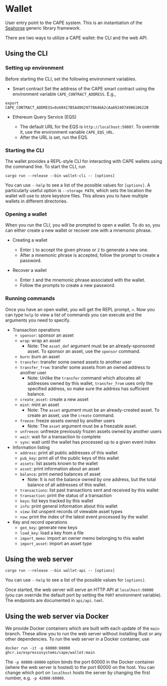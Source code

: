 # Wallet

User entry point to the CAPE system. This is an instantiation of the
[Seahorse](https://github.com/EspressoSystems/seahorse) generic library framework.

There are two ways to utilize a CAPE wallet: the CLI and the web API.

## Using the CLI

### Setting up environment

Before starting the CLI, set the following environment variables.

- Smart contract
  Set the address of the CAPE smart contract using the environment variable `CAPE_CONTRACT_ADDRESS`. E.g.,

```
export CAPE_CONTRACT_ADDRESS=0x60417B5Ad8629778A46A2cAaA924D7498618622B
```

- Ethereum Query Service (EQS)

  - The default URL for the EQS is `http://localhost:50087`. To override it, use the environment variable `CAPE_EQS_URL`.
  - After the URL is set, run the EQS.

### Starting the CLI

The wallet provides a REPL-style CLI for interacting with CAPE wallets using the command line. To
start the CLI, run

```
cargo run --release --bin wallet-cli -- [options]
```

You can use `--help` to see a list of the possible values for `[options]`. A particularly useful
option is `--storage PATH`, which sets the location the wallet will use to store keystore files.
This allows you to have multiple wallets in different directories.

### Opening a wallet

When you run the CLI, you will be prompted to open a wallet. To do so, you can either create a new wallet or recover one with a mnemonic phrase.

- Creating a wallet

  - Enter `1` to accept the given phrase or `2` to generate a new one.
  - After a mnemonic phrase is accepted, follow the prompt to create a password.

- Recover a wallet
  - Enter `3` and the mnemonic phrase associated with the wallet.
  - Follow the prompts to create a new password.

### Running commands

Once you have an open wallet, you will get the REPL prompt, `>`. Now you can type `help` to view a list of commands you can execute and the arguments you need to specify.

- Transaction operations
  - `sponsor`: sponsor an asset
  - `wrap`: wrap an asset
    - Note: The `asset_def` argument must be an already-sponsored asset. To sponsor an asset, use the `sponsor` command.
  - `burn`: burn an asset
  - `transfer`: transfer some owned assets to another user
  - `transfer_from`: transfer some assets from an owned address to another user
    - Note: Unlike the `transfer` command which allocates all addresses owned by this wallet, `transfer_from` uses only the specified address, so make sure the address has sufficient balance.
  - `create_asset`: create a new asset
  - `mint`: mint an asset
    - Note: The `asset` argument must be an already-created asset. To create an asset, use the `create` command.
  - `freeze`: freeze assets owned by another users
    - Note: The `asset` argument must be a freezable asset.
  - `unfreeze`: unfreeze previously frozen assets owned by another users
  - `wait`: wait for a transaction to complete
  - `sync`: wait until the wallet has processed up to a given event index
- Information listing
  - `address`: print all public addresses of this wallet
  - `pub_key`: print all of the public keys of this wallet
  - `assets`: list assets known to the wallet
  - `asset`: print information about an asset
  - `balance`: print owned balances of asset
    - Note: It is not the balance owned by one address, but the total balance of all addresses of this wallet.
  - `transactions`: list past transactions sent and received by this wallet
  - `transaction`: print the status of a transaction
  - `keys`: list keys tracked by this wallet
  - `info`: print general information about this wallet
  - `view`: list unspent records of viewable asset types
  - `now`: print the index of the latest event processed by the wallet
- Key and record operations
  - `gen_key`: generate new keys
  - `load_key`: load a key from a file
  - `import_memo`: import an owner memo belonging to this wallet
  - `import_asset`: import an asset type

## Using the web server

```
cargo run --release --bin wallet-api -- [options]
```

You can use `--help` to see a list of the possible values for `[options]`.

Once started, the web server will serve an HTTP API at `localhost:60000` (you can override the
default port by setting the `PORT` environment variable). The endpoints are documented in
`api/api.toml`.

## Using the web server via Docker

We provide Docker containers which are built with each update of the `main` branch. These allow you
to run the web server without installing Rust or any other dependencies. To run the web server in a
Docker container, use

```
docker run -it -p 60000:60000  ghcr.io/espressosystems/cape/wallet:main
```

The `-p 60000:60000` option binds the port 60000 in the Docker container (where the web server is
hosted) to the port 60000 on the host. You can change which port on `localhost` hosts the server by
changing the first number, e.g. `-p 42000:60000`.
